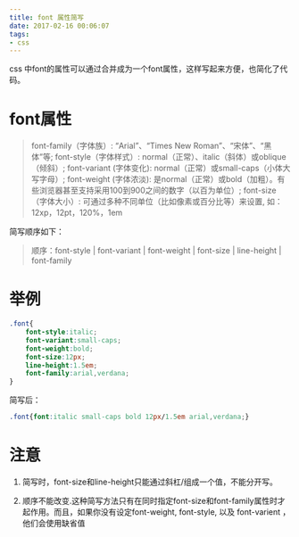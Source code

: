 ```yaml
---
title: font 属性简写
date: 2017-02-16 00:06:07
tags:
- css
---
```

css 中font的属性可以通过合并成为一个font属性，这样写起来方便，也简化了代码。
<!-- more -->

# font属性

>font-family（字体族）: “Arial”、“Times New Roman”、“宋体”、“黑体”等;
font-style（字体样式）: normal（正常）、italic（斜体）或oblique（倾斜）;
font-variant (字体变化): normal（正常）或small-caps（小体大写字母）;
font-weight (字体浓淡): 是normal（正常）或bold（加粗）。有些浏览器甚至支持采用100到900之间的数字（以百为单位）;
font-size（字体大小）: 可通过多种不同单位（比如像素或百分比等）来设置, 如：12xp，12pt，120%，1em

简写顺序如下：

>顺序：font-style | font-variant | font-weight | font-size | line-height | font-family

# 举例

```css
.font{
	font-style:italic;
	font-variant:small-caps;
	font-weight:bold;
	font-size:12px;
	line-height:1.5em;
	font-family:arial,verdana;
}
```

简写后：
```css
.font{font:italic small-caps bold 12px/1.5em arial,verdana;}
```

# 注意

1. 简写时，font-size和line-height只能通过斜杠/组成一个值，不能分开写。
 
2. 顺序不能改变.这种简写方法只有在同时指定font-size和font-family属性时才起作用。而且，如果你没有设定font-weight, font-style, 以及 font-varient ，他们会使用缺省值